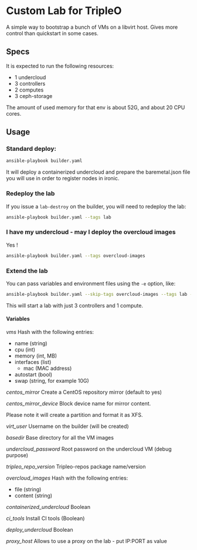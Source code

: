 # Custom Lab for TripleO
A simple way to bootstrap a bunch of VMs on a libvirt host. Gives more control
than quickstart in some cases.

## Specs
It is expected to run the following resources:
- 1 undercloud
- 3 controllers
- 2 computes
- 3 ceph-storage

The amount of used memory for that env is about 52G, and about 20 CPU cores.

## Usage
### Standard deploy:
```Bash
ansible-playbook builder.yaml
```

It will deploy a containerized undercloud and prepare the baremetal.json file
you will use in order to register nodes in ironic.

### Redeploy the lab
If you issue a ```lab-destroy``` on the builder, you will need to redeploy the
lab:
```Bash
ansible-playbook builder.yaml --tags lab
```

### I have my undercloud - may I deploy the overcloud images
Yes !
```Bash
ansible-playbook builder.yaml --tags overcloud-images
```
### Extend the lab
You can pass variables and environment files using the ```-e``` option, like:
```Bash
ansible-playbook builder.yaml --skip-tags overcloud-images --tags lab -e @environments/3ctl-1compute.yaml
```
This will start a lab with just 3 controllers and 1 compute.

#### Variables
*vms*
  Hash with the following entries:
  - name (string)
  - cpu (int)
  - memory (int, MB)
  - interfaces (list)
    - mac (MAC address)
  - autostart (bool)
  - swap (string, for example 10G)

*centos_mirror*
  Create a CentOS repository mirror (default to yes)

*centos_mirror_device*
  Block device name for mirror content.

  Please note it will create a partition and format it as XFS.

*virt_user*
  Username on the builder (will be created)

*basedir*
  Base directory for all the VM images

*undercloud_password*
  Root password on the undercloud VM (debug purpose)

*tripleo_repo_version*
  Tripleo-repos package name/version

*overcloud_images*
  Hash with the following entries:
  - file (string)
  - content (string)

*containerized_undercloud*
  Boolean

*ci_tools*
  Install CI tools (Boolean)

*deploy_undercloud*
  Boolean

*proxy_host*
  Allows to use a proxy on the lab - put IP:PORT as value
